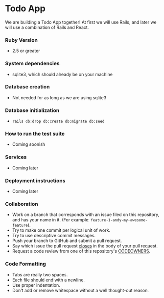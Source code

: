 # Todo App
 
We are building a Todo App together!  At first we will use Rails, and later we will use a combination of Rails and React.
 
### Ruby Version
 
* 2.5 or greater
 
### System dependencies
 
* sqlite3, which should already be on your machine
 
### Database creation
 
* Not needed for as long as we are using sqlite3
 
### Database initialization
 
* `rails db:drop db:create db:migrate db:seed`
 
### How to run the test suite
 
* Coming soonish
 
### Services
 
* Coming later
 
### Deployment instructions
 
* Coming later
 
### Collaboration
 
* Work on a branch that corresponds with an issue filed on this repository, and has your name in it.  (For example: `feature-1-andy-my-awesome-feature`).
* Try to make one commit per logical unit of work.
* Try to use descriptive commit messages.
* Push your branch to GitHub and submit a pull request.
* Say which issue the pull request [closes](https://help.github.com/articles/closing-issues-using-keywords/) in the body of your pull request.
* Request a code review from one of this repository's [CODEOWNERS](https://github.com/orgs/wyncode/teams/codeowners/members).
 
### Code Formatting
 
* Tabs are really two spaces.
* Each file should end with a newline.
* Use proper indentation.
* Don't add or remove whitespace without a well thought-out reason.

